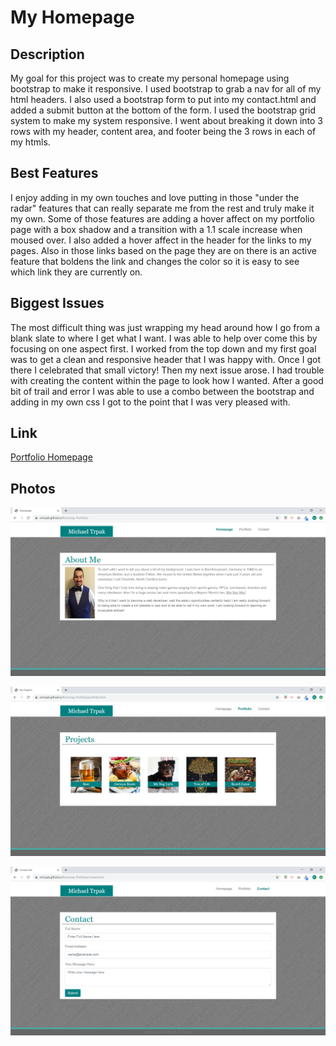 # My Homepage

## Description

My goal for this project was to create my personal homepage using bootstrap to make it responsive. I used bootstrap to grab a nav for all of my html headers. I also used a bootstrap form to put into my contact.html and added a submit button at the bottom of the form. I used the bootstrap grid system to make my system responsive. I went about breaking it down into 3 rows with my header, content area, and footer being the 3 rows in each of my htmls.

## Best Features

I enjoy adding in my own touches and love putting in those "under the radar" features that can really separate me from the rest and truly make it my own. Some of those features are adding a hover affect on my portfolio page with a box shadow and a transition with a 1.1 scale increase when moused over. I also added a hover affect in the header for the links to my pages. Also in those links based on the page they are on there is an active feature that boldens the link and changes the color so it is easy to see which link they are currently on.

## Biggest Issues

The most difficult thing was just wrapping my head around how I go from a blank slate to where I get what I want. I was able to help over come this by focusing on one aspect first. I worked from the top down and my first goal was to get a clean and responsive header that I was happy with. Once I got there I celebrated that small victory! Then my next issue arose. I had trouble with creating the content within the page to look how I wanted. After a good bit of trail and error I was able to use a combo between the bootstrap and adding in my own css I got to the point that I was very pleased with.

## Link

[Portfolio Homepage](https://mrtrpak.github.io/Bootstrap-Portfolio/)

## Photos

![Website Photo](/photos/index.png)

![Website Photo](/photos/portfolio.png)

![Website Photo](/photos/contact.png)
